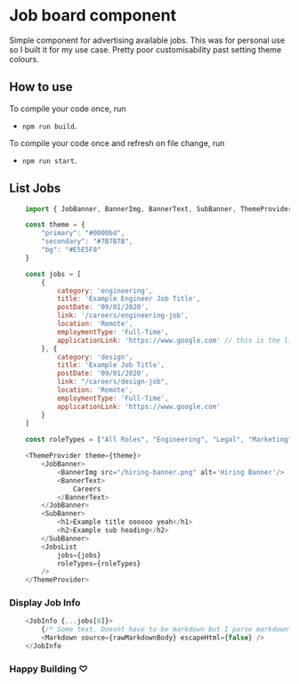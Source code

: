 # Job board component

Simple component for advertising available jobs. This was for personal use so I built it for my use case.
Pretty poor customisability past setting theme colours. 

## How to use
To compile your code once, run

- `npm run build`.

To compile your code once and refresh on file change, run

- `npm run start`.

## List Jobs
```js
    import { JobBanner, BannerImg, BannerText, SubBanner, ThemeProvider, JobsList} from '@dospore/job-board'

    const theme = {
        "primary": "#0000bd",
        "secondary": "#7B7B7B",
        "bg": "#E5E5F8"
    }

    const jobs = [
        {
            category: 'engineering',
            title: 'Example Engineer Job Title',
            postDate: '09/01/2020',
            link: '/careers/engineering-job',
            location: 'Remote',
            employmentType: 'Full-Time',
            applicationLink: 'https://www.google.com' // this is the link that the user will be directed to after clicking apply
        }, {
            category: 'design',
            title: 'Example Job Title',
            postDate: '09/01/2020',
            link: "/careers/design-job",
            location: 'Remote',
            employmentType: 'Full-Time',
            applicationLink: 'https://www.google.com'
        }
    ]
    
    const roleTypes = ["All Roles", "Engineering", "Legal", "Marketing", "Design"] // default selected is All Roles

    <ThemeProvider theme={theme}>
        <JobBanner>
            <BannerImg src="/hiring-banner.png" alt='Hiring Banner'/>
            <BannerText>
                Careers
            </BannerText>
        </JobBanner>
        <SubBanner>
            <h1>Example title oooooo yeah</h1>
            <h2>Example sub heading</h2>
        </SubBanner>
        <JobsList 
            jobs={jobs} 
            roleTypes={roleTypes} 
        />
    </ThemeProvider>
```

### Display Job Info
```js
    <JobInfo {...jobs[0]}>
        {/* Some text. Doesnt have to be markdown but I parse markdown*/}
        <Markdown source={rawMarkdownBody} escapeHtml={false} />
    </JobInfo
```
### Happy Building ♡



